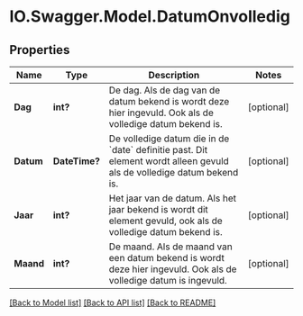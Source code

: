 # IO.Swagger.Model.DatumOnvolledig
## Properties

Name | Type | Description | Notes
------------ | ------------- | ------------- | -------------
**Dag** | **int?** | De dag. Als de dag van de datum bekend is wordt deze hier ingevuld. Ook als de volledige datum bekend is. | [optional] 
**Datum** | **DateTime?** | De volledige datum die in de &#x60;date&#x60; definitie past. Dit element wordt alleen gevuld als de volledige datum bekend is. | [optional] 
**Jaar** | **int?** | Het jaar van de datum. Als het jaar bekend is wordt dit element gevuld, ook als de volledige datum bekend is. | [optional] 
**Maand** | **int?** | De maand. Als de maand van een datum bekend is wordt deze hier ingevuld. Ook als de volledige datum is ingevuld. | [optional] 

[[Back to Model list]](../README.md#documentation-for-models) [[Back to API list]](../README.md#documentation-for-api-endpoints) [[Back to README]](../README.md)

